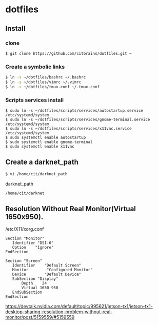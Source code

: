 # dotfiles

## Install
### clone
```bash
$ git clone https://github.com/citbrains/dotfiles.git ~
```
### Create a symbolic links
```bash
$ ln -s ~/dotfiles/bashrc ~/.bashrc
$ ln -s ~/dotfiles/vimrc ~/.vimrc
$ ln -s ~/dotfiles/tmux.conf ~/.tmux.conf
```

### Scripts services install
```
$ sudo ln -s ~/dotfiles/scripts/services/autostartup.service /etc/systemd/system
$ sudo ln -s ~/dotfiles/scripts/services/gnome-terminal.service /etc/systemd/system
$ sudo ln -s ~/dotfiles/scripts/services/x11vnc.service /etc/systemd/system
$ sudo systemctl enable autostartup
$ sudo systemctl enable gnome-terminal
$ sudo systemctl enable x11vnc
```

## Create a darknet_path
```bash
$ vi /home/cit/darknet_path
```
darknet_path
```
/home/cit/darknet
```

## Resolution Without Real Monitor(Virtual 1650x950).
/etc/X11/xorg.conf
```
Section "Monitor"
   Identifier "DSI-0"
   Option    "Ignore"
EndSection

Section "Screen"
   Identifier    "Default Screen"
   Monitor        "Configured Monitor"
   Device        "Default Device"
   SubSection "Display"
       Depth    24
       Virtual 1650 950
   EndSubSection
EndSection
```
https://devtalk.nvidia.com/default/topic/995621/jetson-tx1/jetson-tx1-desktop-sharing-resolution-problem-without-real-monitor/post/5159559/#5159559
